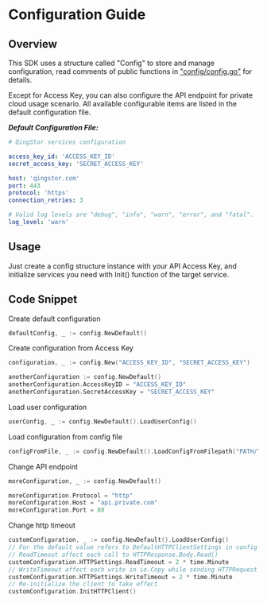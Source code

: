 # Configuration Guide

## Overview

This SDK uses a structure called "Config" to store and manage configuration, read comments of public functions in ["config/config.go"](https://github.com/qingstor/qingstor-sdk-go/blob/master/config/config.go) for details.

Except for Access Key, you can also configure the API endpoint for private cloud usage scenario. All available configurable items are listed in the default configuration file.

___Default Configuration File:___

``` yaml
# QingStor services configuration

access_key_id: 'ACCESS_KEY_ID'
secret_access_key: 'SECRET_ACCESS_KEY'

host: 'qingstor.com'
port: 443
protocol: 'https'
connection_retries: 3

# Valid log levels are "debug", "info", "warn", "error", and "fatal".
log_level: 'warn'
```

## Usage

Just create a config structure instance with your API Access Key, and initialize services you need with Init() function of the target service.

## Code Snippet

Create default configuration

```go
defaultConfig, _ := config.NewDefault()
```

Create configuration from Access Key

```go
configuration, _ := config.New("ACCESS_KEY_ID", "SECRET_ACCESS_KEY")

anotherConfiguration := config.NewDefault()
anotherConfiguration.AccessKeyID = "ACCESS_KEY_ID"
anotherConfiguration.SecretAccessKey = "SECRET_ACCESS_KEY"
```

Load user configuration

```go
userConfig, _ := config.NewDefault().LoadUserConfig()
```

Load configuration from config file

```go
configFromFile, _ := config.NewDefault().LoadConfigFromFilepath("PATH/TO/FILE")
```

Change API endpoint

```go
moreConfiguration, _ := config.NewDefault()

moreConfiguration.Protocol = "http"
moreConfiguration.Host = "api.private.com"
moreConfiguration.Port = 80
```

Change http timeout

```go
customConfiguration, _ := config.NewDefault().LoadUserConfig()
// For the default value refers to DefaultHTTPClientSettings in config package
// ReadTimeout affect each call to HTTPResponse.Body.Read()
customConfiguration.HTTPSettings.ReadTimeout = 2 * time.Minute
// WriteTimeout affect each write in io.Copy while sending HTTPRequest
customConfiguration.HTTPSettings.WriteTimeout = 2 * time.Minute
// Re-initialize the client to take effect
customConfiguration.InitHTTPClient()
```
